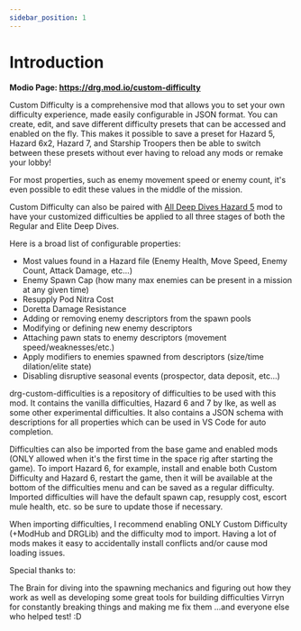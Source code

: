 ```yaml
---
sidebar_position: 1
---
```


# Introduction
**Modio Page: https://drg.mod.io/custom-difficulty**

Custom Difficulty is a comprehensive mod that allows you to set your own difficulty experience, made 
easily configurable in JSON format. You can create, edit, and save different difficulty presets that can be 
accessed and enabled on the fly. This makes it possible to save a preset for Hazard 5, Hazard 6x2, 
Hazard 7, and Starship Troopers then be able to switch between these presets without ever having to
reload any mods or remake your lobby!

For most properties, such as enemy movement speed or enemy count, it's even possible to edit these
values in the middle of the mission.

Custom Difficulty can also be paired with [All Deep Dives Hazard 5](https://drg.mod.io/all-deep-dives-hazard-5)
mod to have your customized difficulties be applied to all three stages of both the Regular and Elite 
Deep Dives.

Here is a broad list of configurable properties:
* Most values found in a Hazard file (Enemy Health, Move Speed, Enemy Count, Attack Damage, etc...)
* Enemy Spawn Cap (how many max enemies can be present in a mission at any given time)
* Resupply Pod Nitra Cost
* Doretta Damage Resistance
* Adding or removing enemy descriptors from the spawn pools
* Modifying or defining new enemy descriptors
* Attaching pawn stats to enemy descriptors (movement speed/weaknesses/etc.)
* Apply modifiers to enemies spawned from descriptors (size/time dilation/elite state)
* Disabling disruptive seasonal events (prospector, data deposit, etc...)

drg-custom-difficulties is a repository of difficulties to be used with this mod. It contains the vanilla difficulties, Hazard 6 and 7 by Ike, as well as some other experimental difficulties. It also contains a JSON schema with descriptions for all properties which can be used in VS Code for auto completion.

Difficulties can also be imported from the base game and enabled mods (ONLY allowed when it's the first time in the space rig after starting the game). To import Hazard 6, for example, install and enable both Custom Difficulty and Hazard 6, restart the game, then it will be available at the bottom of the difficulties menu and can be saved as a regular difficulty. Imported difficulties will have the default spawn cap, resupply cost, escort mule health, etc. so be sure to update those if necessary.

When importing difficulties, I recommend enabling ONLY Custom Difficulty (+ModHub and DRGLib) and the difficulty mod to import. Having a lot of mods makes it easy to accidentally install conflicts and/or cause mod loading issues.

Special thanks to:

The Brain for diving into the spawning mechanics and figuring out how they work as well as developing some great tools for building difficulties
Virryn for constantly breaking things and making me fix them
...and everyone else who helped test! :D